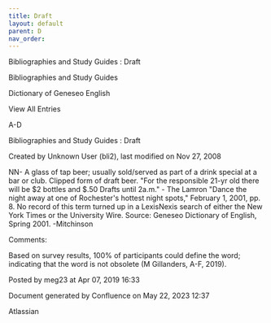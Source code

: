 ```yaml
---
title: Draft
layout: default
parent: D
nav_order:
---
```


Bibliographies and Study Guides : Draft

Bibliographies and Study Guides

Dictionary of Geneseo English

View All Entries

A-D

Bibliographies and Study Guides : Draft

Created by  Unknown User (bli2), last modified on Nov 27, 2008

NN- A glass of tap beer; usually sold/served as part of a drink special at a bar or club. Clipped form of draft beer. &quot;For the responsible 21-yr old there will be $2 bottles and $.50 Drafts until 2a.m.&quot; - The Lamron &quot;Dance the night away at one of Rochester's hottest night spots,&quot; February 1, 2001, pp. 8. No record of this term turned up in a LexisNexis search of either the New York Times or the University Wire. Source: Geneseo Dictionary of English, Spring 2001. -Mitchinson

Comments:

Based on survey results, 100% of participants could define the word; indicating that the word is not obsolete (M Gillanders, A-F, 2019).

Posted by meg23 at Apr 07, 2019 16:33

Document generated by Confluence on May 22, 2023 12:37

Atlassian
